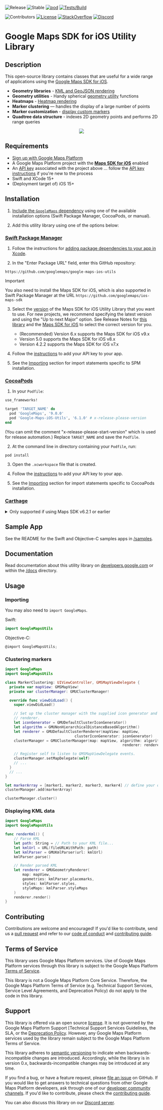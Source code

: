 ![Release](https://github.com/googlemaps/google-maps-ios-utils/workflows/Release/badge.svg)
![Stable](https://img.shields.io/badge/stability-stable-green)
[![pod](https://img.shields.io/cocoapods/v/Google-Maps-iOS-Utils.svg)](https://cocoapods.org/pods/Google-Maps-iOS-Utils)
[![Tests/Build](https://github.com/googlemaps/google-maps-ios-utils/actions/workflows/test.yml/badge.svg)](https://github.com/googlemaps/google-maps-ios-utils/actions/workflows/test.yml)

![Contributors](https://img.shields.io/github/contributors/googlemaps/google-maps-ios-utils?color=green)
[![License](https://img.shields.io/github/license/googlemaps/google-maps-ios-utils?color=blue)][license]
[![StackOverflow](https://img.shields.io/stackexchange/stackoverflow/t/google-maps?color=orange&label=google-maps&logo=stackoverflow)](https://stackoverflow.com/questions/tagged/google-maps)
[![Discord](https://img.shields.io/discord/676948200904589322?color=6A7EC2&logo=discord&logoColor=ffffff)][Discord server]

# Google Maps SDK for iOS Utility Library

## Description

This open-source library contains classes that are useful for a wide
range of applications using the [Google Maps SDK for iOS][ios-sdk].

- **Geometry libraries** - [KML and GeoJSON rendering][geometry-rendering]
- **Geometry utilities** - Handy spherical [geometry utility][geometry-utils] functions
- **Heatmaps** - [Heatmap rendering][heatmap-rendering]
- **Marker clustering** — handles the display of a large number of points
- **Marker customization** - [display custom markers][customizing-markers]
- **Quadtree data structure** - indexes 2D geometry points and performs
2D range queries

<p align="center"><img width=“80%" vspace=“10" src="https://cloud.githubusercontent.com/assets/4.2.2feeb4.2.2c-4.2.2ec4.2.2a7fb3ae.png"></p>

## Requirements

- [Sign up with Google Maps Platform]
- A Google Maps Platform project with the [**Maps SDK for iOS**][ios-sdk] enabled
- An [API key] associated with the project above ... follow the [API key instructions] if you're new to the process
- Swift and XCode 15+
- (Deployment target of) iOS 15+

## Installation

1. [Include the `GoogleMaps` dependency](https://developers.google.com/maps/documentation/ios-sdk/config#download-sdk) using one of the available installation options (Swift Package Manager, CocoaPods, or manual).

1. Add this utility library using one of the options below:

### [Swift Package Manager](https://github.com/apple/swift-package-manager)

1. Follow the instructions for
    [adding package dependencies to your app in Xcode](https://developer.apple.com/documentation/xcode/adding-package-dependencies-to-your-app).

2. In the "Enter Package URL" field, enter this GitHub repository:

  ```
  https://github.com/googlemaps/google-maps-ios-utils
  ```

> [!IMPORTANT]
> You also need to install the Maps SDK for iOS, which is also supported in Swift Package Manager at the URL `https://github.com/googlemaps/ios-maps-sdk`

3. Select the
    [version](https://github.com/googlemaps/google-maps-ios-utils/releases)
    of the Maps SDK for iOS Utility Library that you want to use. For new projects, we recommend specifying the latest version and using the "Up to next Major" option. See Release Notes for [this library](https://github.com/googlemaps/google-maps-ios-utils/releases) and the [Maps SDK for iOS](https://developers.google.com/maps/documentation/ios-sdk/release-notes) to select the correct version for you.

    - (Recommended) Version 6.x supports the Maps SDK for iOS v9.x
    - Version 5.0 supports the Maps SDK for iOS v8.x
    - Version 4.2.2 supports the Maps SDK for iOS v7.x

4. Follow the
    [instructions](https://developers.google.com/maps/documentation/ios-sdk/config#get-key) to add your API key to your app.

5. See the [Importing](#importing) section for import statements specific to SPM installation.

### [CocoaPods](https://guides.cocoapods.org/using/using-cocoapods.html)

1. In your `Podfile`:

  ```ruby
  use_frameworks!

  target 'TARGET_NAME' do
    pod 'GoogleMaps', '9.0.0'
    pod 'Google-Maps-iOS-Utils', '6.1.0' # x-release-please-version
  end
  ```

  (You can omit the comment "x-release-please-start-version" which is used for release automation.)
  Replace `TARGET_NAME` and save the `Podfile`.

2. At the command line in directory containing your `Podfile`, run:

  ```bash
  pod install
  ```

3. Open the `.xcworkspace` file that is created.

4. Follow the
    [instructions](https://developers.google.com/maps/documentation/ios-sdk/config#get-key) to add your API key to your app.

5. See the [Importing](#importing) section for import statements specific to CocoaPods installation.

### [Carthage](https://github.com/Carthage/Carthage)

<details>
<summary>Only supported if using Maps SDK v6.2.1 or earlier</summary>

In your `Cartfile`:

```
github "googlemaps/google-maps-ios-utils" ~> 4.1.0
```

See the [Carthage doc] for further installation instructions.
</details>

## Sample App

See the README for the Swift and Objective-C samples apps in [/samples](samples).

## Documentation

Read documentation about this utility library on [developers.google.com][devsite-guide] or within the [/docs](docs) directory.

## Usage

### Importing

You may also need to `import GoogleMaps`.

Swift:

```swift
import GoogleMapsUtils
```

Objective-C:

```objective-c
@import GoogleMapsUtils;
```

### Clustering markers

```swift
import GoogleMaps
import GoogleMapsUtils

class MarkerClustering: UIViewController, GMSMapViewDelegate {
  private var mapView: GMSMapView!
  private var clusterManager: GMUClusterManager!

  override func viewDidLoad() {
    super.viewDidLoad()

    // Set up the cluster manager with the supplied icon generator and
    // renderer.
    let iconGenerator = GMUDefaultClusterIconGenerator()
    let algorithm = GMUNonHierarchicalDistanceBasedAlgorithm()
    let renderer = GMUDefaultClusterRenderer(mapView: mapView,
                                clusterIconGenerator: iconGenerator)
    clusterManager = GMUClusterManager(map: mapView, algorithm: algorithm,
                                                      renderer: renderer)

    // Register self to listen to GMSMapViewDelegate events.
    clusterManager.setMapDelegate(self)
    // ...
  }
  // ...
}

let markerArray = [marker1, marker2, marker3, marker4] // define your own markers
clusterManager.add(markerArray)

clusterManager.cluster()
```

### Displaying KML data

```swift
import GoogleMaps
import GoogleMapsUtils

func renderKml() {
    // Parse KML
    let path: String = // Path to your KML file...
    let kmlUrl = URL(fileURLWithPath: path)
    let kmlParser = GMUKmlParser(url: kmlUrl)
    kmlParser.parse()

    // Render parsed KML
    let renderer = GMUGeometryRenderer(
        map: mapView,
        geometries: kmlParser.placemarks,
        styles: kmlParser.styles,
        styleMaps: kmlParser.styleMaps
    )
    renderer.render()
}
```

## Contributing

Contributions are welcome and encouraged! If you'd like to contribute, send us a [pull request] and refer to our [code of conduct] and [contributing guide].

## Terms of Service

This library uses Google Maps Platform services. Use of Google Maps Platform services through this library is subject to the Google Maps Platform [Terms of Service].

This library is not a Google Maps Platform Core Service. Therefore, the Google Maps Platform Terms of Service (e.g. Technical Support Services, Service Level Agreements, and Deprecation Policy) do not apply to the code in this library.

## Support

This library is offered via an open source [license]. It is not governed by the Google Maps Platform Support [Technical Support Services Guidelines, the SLA, or the [Deprecation Policy]. However, any Google Maps Platform services used by the library remain subject to the Google Maps Platform Terms of Service.

This library adheres to [semantic versioning] to indicate when backwards-incompatible changes are introduced. Accordingly, while the library is in version 0.x, backwards-incompatible changes may be introduced at any time.

If you find a bug, or have a feature request, please [file an issue] on GitHub. If you would like to get answers to technical questions from other Google Maps Platform developers, ask through one of our [developer community channels]. If you'd like to contribute, please check the [contributing guide].

You can also discuss this library on our [Discord server].

[ios-sdk]: https://developers.google.com/maps/documentation/ios-sdk
[customizing-markers]: docs/CustomMarkers.md
[geometry-rendering]: docs/GeometryRendering.md
[heatmap-rendering]: docs/HeatmapRendering.md
[geometry-utils]: docs/GeometryUtils.md
[Carthage doc]: docs/Carthage.md
[devsite-guide]: https://developers.google.com/maps/documentation/ios-sdk/utility

[API key]: https://developers.google.com/maps/documentation/ios-sdk/get-api-key
[API key instructions]: https://developers.google.com/maps/documentation/ios-sdk/config#get-key
[documentation]: https://googlemaps.github.io/google-maps-ios-utils

[code of conduct]: ?tab=coc-ov-file#readme
[contributing guide]: CONTRIBUTING.md
[Deprecation Policy]: https://cloud.google.com/maps-platform/terms
[developer community channels]: https://developers.google.com/maps/developer-community
[Discord server]: https://discord.gg/hYsWbmk
[file an issue]: https://github.com/googlemaps/google-maps-ios-utils/issues/new/choose
[license]: LICENSE
[pull request]: https://github.com/googlemaps/google-maps-ios-utils/compare
[project]: https://developers.google.com/maps/documentation/navigation/ios-sdk/config
[semantic versioning]: https://semver.org
[Sign up with Google Maps Platform]: https://console.cloud.google.com/google/maps-apis/start
[similar inquiry]: https://github.com/googlemaps/google-maps-ios-utils/issues
[SLA]: https://cloud.google.com/maps-platform/terms/sla
[Technical Support Services Guidelines]: https://cloud.google.com/maps-platform/terms/tssg
[Terms of Service]: https://cloud.google.com/maps-platform/terms
